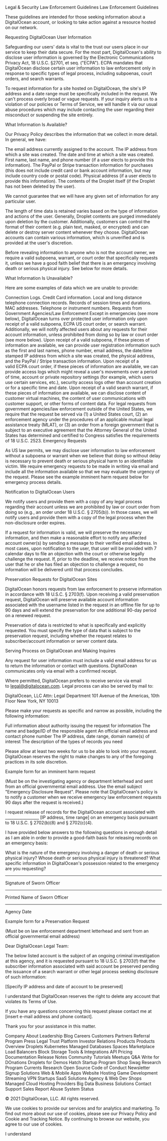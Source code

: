 Legal & Security
Law Enforcement Guidelines
Law Enforcement Guidelines

These guidelines are intended for those seeking information about a DigitalOcean account, or looking to take action against a resource hosted on our network.

Requesting DigitalOcean User Information

Safeguarding our users' data is vital to the trust our users place in our service to keep their data secure. For the most part, DigitalOcean's ability to disclose user information is governed by the Electronic Communications Privacy Act, 18 U.S.C. §2701, et seq. ("ECPA"). ECPA mandates that DigitalOcean disclose certain user information to law enforcement only in response to specific types of legal process, including subpoenas, court orders, and search warrants.

To request information for a site hosted on DigitalOcean, the site's IP address and a date range must be specifically included in the request. We can't process overly broad or vague requests. If your inquiry alerts us to a violation of our policies or Terms of Service, we will handle it via our usual abuse procedures which may include contacting the user regarding their misconduct or suspending the site entirely.

What Information Is Available?

Our Privacy Policy describes the information that we collect in more detail. In general, we have:

The email address currently assigned to the account.
The IP address from which a site was created.
The date and time at which a site was created.
First name, last name, and phone number (if a user elects to provide this information).
The PayPal or Stripe transaction information for purchases (this does not include credit card or bank account information, but may include country code or postal code).
Physical address (if a user elects to provide this information).
The contents of the Droplet itself (if the Droplet has not been deleted by the user).

We cannot guarantee that we will have any given set of information for any particular user.

The length of time data is retained varies based on the type of information and actions of the user. Generally, Droplet contents are purged immediately upon deletion by the customer. Additionally, customers can control the format of their content (e.g. plain text, masked, or encrypted) and can delete or destroy server content whenever they choose. DigitalOcean accounts can contain various information, which is unverified and is provided at the user's discretion.

Before revealing information to anyone who is not the account owner, we require a valid subpoena, warrant, or court order that specifically requests it, unless we have a good faith belief that there is an emergency involving death or serious physical injury. See below for more details.

What Information Is Unavailable?

Here are some examples of data which we are unable to provide:

Connection Logs.
Credit Card information.
Local and long distance telephone connection records.
Records of session times and durations.
MAC addresses.
Telephone or instrument numbers.
Requests from Government Agencies/Law Enforcement
Except in emergencies (see more below), DigitalOcean turns over protected user information only upon receipt of a valid subpoena, ECPA US court order, or search warrant. Additionally, we will notify affected users about any requests for their account information, unless prohibited from doing so by law or court order (see more below).
Upon receipt of a valid subpoena, if these pieces of information are available, we can provide user registration information such as the first and last names, phone number, email address, the date/time stamped IP address from which a site was created, the physical address, and the PayPal / Stripe transaction information.
Upon receipt of a valid ECPA court order, if these pieces of information are available, we can provide access logs which might reveal a user's movements over a period of time, account or private repository settings (for example, which users use certain services, etc.), security access logs other than account creation or for a specific time and date.
Upon receipt of a valid search warrant, if these pieces of information are available, we can disclose content of customer virtual machines, the content of user communications with customer support, or other forms of content data.
For legal requests from government agencies/law enforcement outside of the United States, we require that the request be served via (1) a United States court, (2) an enforcement agency under the procedures of an applicable mutual legal assistance treaty (MLAT), or (3) an order from a foreign government that is subject to an executive agreement that the Attorney General of the United States has determined and certified to Congress satisfies the requirements of 18 U.S.C. 2523.
Emergency Requests

As US law permits, we may disclose user information to law enforcement without a subpoena or warrant when we believe that doing so without delay is necessary to prevent death or serious physical harm to an identifiable victim. We require emergency requests to be made in writing via email and include all the information available so that we may evaluate the urgency of the request. Please see the example imminent harm request below for emergency process details.

Notification to DigitalOcean Users

We notify users and provide them with a copy of any legal process regarding their account unless we are prohibited by law or court order from doing so (e.g., an order under 18 U.S.C. § 2705(b)). In those cases, we will notify users and provide them with a copy of the legal process when the non-disclosure order expires.

If a request for information is valid, we will preserve the necessary information, and then make a reasonable effort to notify any affected account owner(s) by sending a message to their verified email address. In most cases, upon notification to the user, that user will be provided with 7 calendar days to file an objection with the court or otherwise legally challenge the request. If, prior to the deadline, we receive notice from the user that he or she has filed an objection to challenge a request, no information will be delivered until that process concludes.

Preservation Requests for DigitalOcean Sites

DigitalOcean honors requests from law enforcement to preserve information in accordance with 18 U.S.C. § 2703(f). Upon receiving a valid preservation request, DigitalOcean will preserve available account information associated with the username listed in the request in an offline file for up to 90 days and will extend the preservation for one additional 90-day period on a renewed request.

Preservation of data is restricted to what is specifically and explicitly requested. You must specify the type of data that is subject to the preservation request, including whether the request relates to subscriber/account information or server content data.

Serving Process on DigitalOcean and Making Inquires

Any request for user information must include a valid email address for us to return the information or contact with questions. DigitalOcean communicates only via email with a confirmed receipt.

Where permitted, DigitalOcean prefers to receive service via email to legal@digitalocean.com. Legal process can also be served by mail to:

DigitalOcean, LLC
Attn: Legal Department
101 Avenue of the Americas, 10th Floor
New York, NY 10013

Please make your requests as specific and narrow as possible, including the following information:

Full information about authority issuing the request for information
The name and badge/ID of the responsible agent
An official email address and contact phone number
The IP address, date range, domain name(s) of interest
The description of the types of records you need

Please allow at least two weeks for us to be able to look into your request. DigitalOcean reserves the right to make changes to any of the foregoing practices in its sole discretion.

Example form for an imminent harm request

(Must be on the investigating agency or department letterhead and sent from an official governmental email address. Use the email subject "Emergency Disclosure Request". Please note that DigitalOcean's policy is to notify a customer when we receive emergency law enforcement requests 90 days after the request is received.)

I request release of records for the DigitalOcean account associated with _________________ [IP address, time range] on an emergency basis pursuant to 18 U.S.C. § 2702(b)(8) and § 2702(c)(4).

I have provided below answers to the following questions in enough detail as I am able in order to provide a good-faith basis for releasing records on an emergency basis:

What is the nature of the emergency involving a danger of death or serious physical injury?
Whose death or serious physical injury is threatened?
What specific information in DigitalOcean's possession related to the emergency are you requesting?

_________________
Signature of Sworn Officer
_________________
Printed Name of Sworn Officer
_________________
Agency Date

Example form for a Preservation Request

(Must be on law enforcement department letterhead and sent from an official governmental email address)

Dear DigitalOcean Legal Team:

The below listed account is the subject of an ongoing criminal investigation at this agency, and it is requested pursuant to 18 U.S.C. § 2703(f) that the subscriber information associated with said account be preserved pending the issuance of a search warrant or other legal process seeking disclosure of such information:

[Specify IP address and date of account to be preserved]

I understand that DigitalOcean reserves the right to delete any account that violates its Terms of Use.

If you have any questions concerning this request please contact me at [insert e-mail address and phone contact].

Thank you for your assistance in this matter.

Company
About
Leadership
Blog
Careers
Customers
Partners
Referral Program
Press
Legal
Trust Platform
Investor Relations
Products
Products Overview
Droplets
Kubernetes
Managed Databases
Spaces
Marketplace
Load Balancers
Block Storage
Tools & Integrations
API
Pricing
Documentation
Release Notes
Community
Tutorials
Meetups
Q&A
Write for DOnations
Droplets for Demos
Hatch Startup Program
Shop Swag
Research Program
Currents Research
Open Source
Code of Conduct
Newsletter Signup
Solutions
Web & Mobile Apps
Website Hosting
Game Development
Streaming
VPN
Startups
SaaS Solutions
Agency & Web Dev Shops
Managed Cloud Hosting Providers
Big Data
Business Solutions
Contact
Support
Sales
Report Abuse
System Status

© 2021 DigitalOcean, LLC. All rights reserved.

We use cookies to provide our services and for analytics and marketing. To find out more about our use of cookies, please see our Privacy Policy and Cookie and Tracking Notice. By continuing to browse our website, you agree to our use of cookies.

I understand